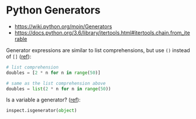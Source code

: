 # Python Generators

* <https://wiki.python.org/moin/Generators>
* <https://docs.python.org/3.6/library/itertools.html#itertools.chain.from_iterable>

Generator expressions are similar to list comprehensions, but use `()` instead of `[]` ([ref](https://wiki.python.org/moin/Generators)):

```python
# list comprehension
doubles = [2 * n for n in range(50)]

# same as the list comprehension above
doubles = list(2 * n for n in range(50))
```

Is a variable a generator? ([ref](https://docs.python.org/3/library/inspect.html#inspect.isgenerator)):

```python
inspect.isgenerator(object)
```